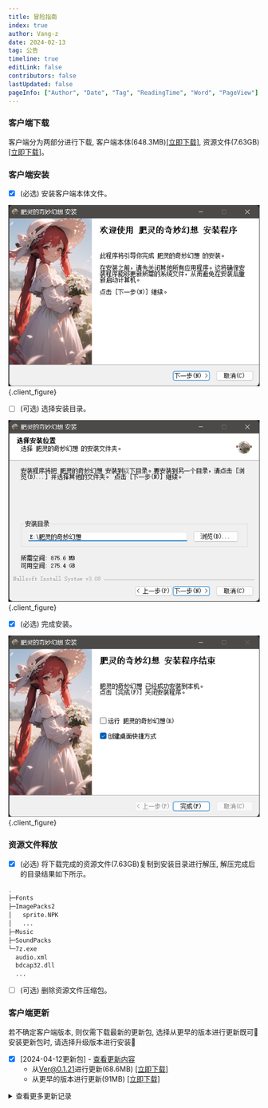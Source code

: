 ```yaml
---
title: 冒险指南
index: true
author: Vang-z
date: 2024-02-13
tag: 公告
timeline: true
editLink: false
contributors: false
lastUpdated: false
pageInfo: ["Author", "Date", "Tag", "ReadingTime", "Word", "PageView"]
---
```


### 客户端下载
客户端分为两部分进行下载, 客户端本体(648.3MB)[[立即下载]](http://124.221.23.198:5244/d/caomei%E5%A4%A9%E7%BF%BC%E4%BA%91%E7%9B%98%2Frfo%2Fclient%2F%E8%82%A5%E7%81%B5%E7%9A%84%E5%A5%87%E5%A6%99%E5%B9%BB%E6%83%B3_0.0.1_x64-setup.exe), 资源文件(7.63GB)[[立即下载]](http://124.221.23.198:5244/d/caomei%E5%A4%A9%E7%BF%BC%E4%BA%91%E7%9B%98%2Frfo%2Fresource%2FImagePacks2.zip)。


### 客户端安装
- [x] <a>(必选)</a> 安装客户端本体文件。

![安装客户端本体文件](./assets/images/1_0.png)
{.client_figure}

- [ ] <a>(可选)</a> 选择安装目录。

![选择安装目录](./assets/images/2_0.png)
{.client_figure}

- [x] <a>(必选)</a> 完成安装。

![完成安装](./assets/images/3_0.png)
{.client_figure}


### 资源文件释放
- [x] <a>(必选)</a> 将下载完成的资源文件(7.63GB)复制到安装目录进行解压, 解压完成后的目录结果如下所示。

```bash
.
├─Fonts
├─ImagePacks2
│   sprite.NPK
│   ...
├─Music
├─SoundPacks
└─7z.exe
  audio.xml
  bdcap32.dll
  ...
```

- [ ] <a>(可选)</a> 删除资源文件压缩包。

### 客户端更新
若不确定客户端版本, 则仅需下载最新的更新包, 选择从<a>更早的版本</a>进行更新既可🎉
安装更新包时, 请选择<a>升级版本</a>进行安装🔔

- [x] [2024-04-12更新包] - [查看更新内容](../2024-04/65c34b89-e724-462f-91c9-519a190984b6.md)　
  - 从<a>Ver@0.1.21</a>进行更新(68.6MB) [[立即下载]](http://124.221.23.198:5244/d/caomei%E5%A4%A9%E7%BF%BC%E4%BA%91%E7%9B%98%2Frfo%2Fclient%2F%E8%82%A5%E7%81%B5%E7%9A%84%E5%A5%87%E5%A6%99%E5%B9%BB%E6%83%B3_0.1.22_a_x64-setup.exe)
  - 从<a>更早的版本</a>进行更新(91MB) [[立即下载]](http://124.221.23.198:5244/d/caomei%E5%A4%A9%E7%BF%BC%E4%BA%91%E7%9B%98%2Frfo%2Fclient%2F%E8%82%A5%E7%81%B5%E7%9A%84%E5%A5%87%E5%A6%99%E5%B9%BB%E6%83%B3_0.1.22_b_x64-setup.exe)

<details>
 <summary>查看更多更新记录</summary>

- [x] [2024-04-10更新包] - [查看更新内容](../2024-04/1d754013-b2fb-4869-a8b9-372bd6239756.md)　
  - 从<a>Ver@0.1.20</a>进行更新(81.4MB) ~~[[立即下载]]()~~
- 从<a>更早的版本</a>进行更新(91MB) ~~[[立即下载]]()~~

- [x] [2024-04-07更新包] - [查看更新内容](../2024-04/69a41eaa-ad73-41d1-9a8c-ba1b08100b56.md)　
  - 从<a>Ver@0.1.19</a>进行更新(68.6MB) ~~[[立即下载]]()~~
- 从<a>更早的版本</a>进行更新(78.3MB) ~~[[立即下载]]()~~

- [x] [2024-04-06更新包] - [查看更新内容](../2024-04/5031421f-c436-462f-93aa-4cfc181a11d0.md)　
  - 从<a>Ver@0.1.18</a>进行更新(69MB) ~~[[立即下载]]()~~
  - 从<a>更早的版本</a>进行更新(78.3MB) ~~[[立即下载]]()~~

- [x] [2024-04-03更新包] - [查看更新内容](../2024-04/1d15893c-e903-474e-bed8-5167d7d706ea.md)<br />　　- 从<a>Ver@0.1.17</a>进行更新(71.6MB) ~~<a>[Google Drive(推荐)]</a>~~/~~<a>[百度网盘]</a>~~<br />　　- 从<a>更早的版本</a>进行更新(77.9MB) ~~<a>[Google Drive(推荐)]</a>~~/~~<a>[百度网盘]</a>~~

- [x] [2024-04-02更新包] - [查看更新内容](../2024-04/bc12e67d-3141-4747-aa88-8e37a9f998e4.md)<br />　　- 从<a>Ver@0.1.16</a>进行更新(68.7MB) ~~<a>[Google Drive(推荐)]</a>~~/~~<a>[百度网盘]</a>~~<br />　　- 从<a>更早的版本</a>进行更新(75MB) ~~<a>[Google Drive(推荐)]</a>~~/~~<a>[百度网盘]</a>~~

- [x] [2024-04-01更新包] - [查看更新内容](../2024-04/a3f1e4a3-0e5f-4855-a6ef-5ee8e6875298.md)<br />　　- 从<a>Ver@0.1.15</a>进行更新(68.6MB) ~~<a>[Google Drive(推荐)]</a>~~/~~<a>[百度网盘]</a>~~<br />　　- 从<a>更早的版本</a>进行更新(75MB) ~~<a>[Google Drive(推荐)]</a>~~/~~<a>[百度网盘]</a>~~

- [x] [2024-03-29更新包] - [查看更新内容](../2024-03/bf1942f1-477d-4b0b-9451-b96c1a052005.md)<br />　　- 从<a>Ver@0.1.14</a>进行更新(70.8MB) ~~<a>[Google Drive(推荐)]</a>~~/~~<a>[百度网盘]</a>~~<br />　　- 从<a>更早的版本</a>进行更新(75MB) ~~<a>[Google Drive(推荐)]</a>~~/~~<a>[百度网盘]</a>~~

- [x] [2024-03-19更新包] - [查看更新内容](../2024-03/accdd904-6604-4d96-b0eb-9f0776cfcf03.md)<br />　　- 从<a>Ver@0.1.13</a>进行更新(68.7MB) ~~<a>[Google Drive(推荐)]</a>~~/~~<a>[百度网盘]</a>~~<br />　　- 从<a>更早的版本</a>进行更新(72.9MB) ~~<a>[Google Drive(推荐)]</a>~~/~~<a>[百度网盘]</a>~~

- [x] [2024-03-16更新包] - [查看更新内容](../2024-03/30013ea3-97fa-408b-91a7-1af78cc6a670.md)<br />　　- 从<a>Ver@0.1.12</a>进行更新(70.9MB) ~~<a>[Google Drive(推荐)]</a>~~/~~<a>[百度网盘]</a>~~<br />　　- 从<a>更早的版本</a>进行更新(72.8MB) ~~<a>[Google Drive(推荐)]</a>~~/~~<a>[百度网盘]</a>~~

- [x] [2024-03-11更新包] - [查看更新内容](../2024-03/e33dc64d-ad8c-44b0-9eba-b8b9a3237817.md)<br />　　- 从<a>Ver@0.1.11</a>进行更新(68.7MB) ~~<a>[Google Drive(推荐)]</a>~~/~~<a>[百度网盘]</a>~~<br />　　- 从<a>更早的版本</a>进行更新(70.6MB) ~~<a>[Google Drive(推荐)]</a>~~/~~<a>[百度网盘]</a>~~

- [x] [2024-03-08更新包] - [查看更新内容](../2024-03/7851d9fd-a393-466d-a58a-4718117e2d48.md)<br />　　- 从<a>Ver@0.1.10</a>进行更新(68.7MB) ~~<a>[Google Drive(推荐)]</a>~~/~~<a>[百度网盘]</a>~~<br />　　- 从<a>更早的版本</a>进行更新(70.6MB) ~~<a>[Google Drive(推荐)]</a>~~/~~<a>[百度网盘]</a>~~

- [x] [2024-03-04更新包] - [查看更新内容](../2024-03/9850938e-a268-49cd-9e8b-7c20e37d0b40.md)<br />　　- 从<a>Ver@0.1.9</a>进行更新(68.7MB) ~~<a>[Google Drive(推荐)]</a>~~/~~<a>[百度网盘]</a>~~<br />　　- 从<a>更早的版本</a>进行更新(70.6MB) ~~<a>[Google Drive(推荐)]</a>~~/~~<a>[百度网盘]</a>~~

- [x] [2024-03-02更新包] - [查看更新内容](../2024-03/6c0649b2-9151-454a-b913-b9d16f3abaf6.md)<br />　　- 从<a>Ver@0.1.8</a>进行更新(68.7MB) ~~<a>[Google Drive(推荐)]</a>~~/~~<a>[百度网盘]</a>~~<br />　　- 从<a>更早的版本</a>进行更新(70.6MB) ~~<a>[Google Drive(推荐)]</a>~~/~~<a>[百度网盘]</a>~~

- [x] [2024-02-29更新包] - [查看更新内容](../2024-02/5680dbe0-d822-4405-8f40-391af8f4defd.md)<br />　　- 从<a>Ver@0.1.7</a>进行更新(9.8MB) ~~<a>[Google Drive(推荐)]</a>~~/~~<a>[百度网盘]</a>~~<br />　　- 从<a>更早的版本</a>进行更新(70.6MB) ~~<a>[Google Drive(推荐)]</a>~~/~~<a>[百度网盘]</a>~~

- [x] [2024-02-28更新包] - [查看更新内容](../2024-02/fa1e445b-dff6-42ca-add8-a77a42675359.md)<br />　　- 从<a>Ver@0.1.6</a>进行更新(69MB) ~~<a>[Google Drive(推荐)]</a>~~/~~<a>[百度网盘]</a>~~<br />　　- 从<a>更早的版本</a>进行更新(70.6MB) ~~<a>[Google Drive(推荐)]</a>~~/~~<a>[百度网盘]</a>~~

- [x] [2024-02-27更新包] - [查看更新内容](../2024-02/58a2ce87-97a3-47c2-8555-f62b8642f86b.md)<br />　　- 从<a>Ver@0.1.5</a>进行更新(68.6MB) ~~<a>[Google Drive(推荐)]</a>~~/~~<a>[百度网盘]</a>~~<br />　　- 从<a>更早的版本</a>进行更新(70.3MB) ~~<a>[Google Drive(推荐)]</a>~~/~~<a>[百度网盘]</a>~~

- [x] [2024-02-26更新包] - [查看更新内容](../2024-02/d2989548-9aad-46d0-80ee-f92ac6b228fb.md)<br />　　- 从<a>Ver@0.1.4</a>进行更新(68.6MB) ~~<a>[Google Drive(推荐)]</a>~~/~~<a>[百度网盘]</a>~~<br />　　- 从<a>更早的版本</a>进行更新(70.2MB) ~~<a>[Google Drive(推荐)]</a>~~/~~<a>[百度网盘]</a>~~

- [x] [2024-02-23更新包] - [查看更新内容](../2024-02/9369c207-9d4e-4056-9f91-60245bcb98e2.md)<br />　　- 从<a>Ver@0.1.3</a>进行更新(69MB) ~~<a>[Google Drive(推荐)]</a>~~/~~<a>[百度网盘]</a>~~<br />　　- 从<a>更早的版本</a>进行更新(70.3MB) ~~<a>[Google Drive(推荐)]</a>~~/~~<a>[百度网盘]</a>~~

- [x] [2024-02-21更新包] - [查看更新内容](../2024-02/c25ea640-1a9a-40c7-b8fc-e54a71bd0a91.md)<br />　　- 从<a>Ver@0.1.2</a>进行更新(68.8MB) ~~<a>[Google Drive(推荐)]</a>~~/~~<a>[百度网盘]</a>~~<br />　　- 从<a>更早的版本</a>进行更新(70.1MB) ~~<a>[Google Drive(推荐)]</a>~~/~~<a>[百度网盘]</a>~~

- [x] [2024-02-18更新包] - [查看更新内容](../2024-02/5c3ad5b4-ecf9-49b2-bb99-940609ab29c3.md)<br />　　- 从<a>Ver@0.1.1</a>进行更新(68.8MB) ~~<a>[Google Drive(推荐)]</a>~~/~~<a>[百度网盘]</a>~~<br />　　- 从<a>更早的版本</a>进行更新(70.1MB) ~~<a>[Google Drive(推荐)]</a>~~/~~<a>[百度网盘]</a>~~

- [x] [2024-02-16更新包] - [查看更新内容](../2024-02/641911d6-5b26-45ca-aef4-0cfe9a8f7c12.md)<br />　　- 从<a>Ver@0.1.0</a>进行更新(70.1MB) ~~<a>[Google Drive(推荐)]</a>~~/~~<a>[百度网盘]</a>~~<br />　　- 从<a>更早的版本</a>进行更新(70.1MB) ~~<a>[Google Drive(推荐)]</a>~~/~~<a>[百度网盘]</a>~~

---
- [x] [2024-02-07更新包<a>[内测]</a>] - [查看更新内容](../2024-02/12d90ad0-aeb4-45fc-81d6-a89810b5e192.md)<br />　　- 从<a>Ver@0.0.17</a>进行更新(68.6MB) ~~<a>[Google Drive(推荐)]</a>~~/~~<a>[百度网盘]</a>~~

- [x] [2024-02-06更新包<a>[内测]</a>] - [查看更新内容](../2024-02/68b7cf8d-ff3a-4235-af69-439f6b14001f.md)<br />　　- 从<a>Ver@0.0.16</a>进行更新(68.6MB) ~~<a>[Google Drive(推荐)]</a>~~/~~<a>[百度网盘]</a>~~

- [x] [2024-02-05更新包<a>[内测]</a>] - [查看更新内容](../2024-02/807dfb85-9ef8-4b38-a2ff-16280106319d.md)<br />　　- 从<a>Ver@0.0.15</a>进行更新(68.6MB) ~~<a>[Google Drive(推荐)]</a>~~/~~<a>[百度网盘]</a>~~

- [x] [2024-02-04更新包<a>[内测]</a>] - [查看更新内容](../2024-02/8e213010-6651-4305-911b-7545d411804b.md)<br />　　- 从<a>Ver@0.0.14</a>进行更新(68.6MB) ~~<a>[Google Drive(推荐)]</a>~~/~~<a>[百度网盘]</a>~~

- [x] [2024-02-03更新包<a>[内测]</a>] - [查看更新内容](../2024-02/a0436542-6366-4623-8c5b-9735fa25a816.md)<br />　　- 从<a>Ver@0.0.13</a>进行更新(222.6MB) ~~<a>[Google Drive(推荐)]</a>~~/~~<a>[百度网盘]</a>~~

- [x] [2024-02-01更新包<a>[内测]</a>] - [查看更新内容](../2024-02/c9bfefc1-ae26-43ca-b1f2-3b399a82044b.md)<br />　　- 从<a>Ver@0.0.12</a>进行更新(68.6MB) ~~<a>[Google Drive(推荐)]</a>~~/~~<a>[百度网盘]</a>~~

- [x] [2024-01-29更新包<a>[内测]</a>] - [查看更新内容](../2024-01/bb7e9d56-56ee-4e3a-8d17-eb8e6d24f02d.md)<br />　　- 从<a>Ver@0.0.11</a>进行更新(68.7MB) ~~<a>[Google Drive(推荐)]</a>~~/~~<a>[百度网盘]</a>~~

- [x] [2024-01-24更新包<a>[内测]</a>] - [查看更新内容](../2024-01/c1c3789e-18d9-471e-9ba9-13cc83fc1adf.md)<br />　　- 从<a>Ver@0.0.10</a>进行更新(68.7MB) ~~<a>[Google Drive(推荐)]</a>~~/~~<a>[百度网盘]</a>~~

- [x] [2024-01-22更新包<a>[内测]</a>] - [查看更新内容](../2024-01/6af19118-c6c4-4b56-8845-ffa6f1d4d615.md)<br />　　- 从<a>Ver@0.0.9</a>进行更新(68.8MB) ~~<a>[Google Drive(推荐)]</a>~~/~~<a>[百度网盘]</a>~~

- [x] [2024-01-18更新包<a>[内测]</a>] - [查看更新内容](../2024-01/298cf0ee-cea7-48a8-b4bd-7b713b790eba.md)<br />　　- 从<a>Ver@0.0.8</a>进行更新(68.8MB) ~~<a>[Google Drive(推荐)]</a>~~/~~<a>[百度网盘]</a>~~

- [x] [2024-01-14更新包<a>[内测]</a>] - [查看更新内容](../2024-01/e020e4b5-3c7d-495c-a23a-3afffde9c6dc.md)<br />　　- 从<a>Ver@0.0.7</a>进行更新(68.8MB) ~~<a>[Google Drive(推荐)]</a>~~/~~<a>[百度网盘]</a>~~

- [x] [2024-01-08更新包<a>[内测]</a>] - [查看更新内容](../2024-01/b07a0563-eeee-41a0-9e0b-5e3e5c62eaf7.md)<br />　　- 从<a>Ver@0.0.6</a>进行更新(70.8MB) ~~<a>[Google Drive(推荐)]</a>~~/~~<a>[百度网盘]</a>~~

- [x] [2024-01-05更新包<a>[内测]</a>] - [查看更新内容](../2024-01/a7ce6082-eff5-4785-9841-9216e87df128.md)<br />　　- 从<a>Ver@0.0.5</a>进行更新(75.7MB) ~~<a>[Google Drive(推荐)]</a>~~/~~<a>[百度网盘]</a>~~

- [x] [2024-01-04更新包<a>[内测]</a>] - [查看更新内容](../2024-01/8ce13598-925b-401f-93a6-4c5f874177c4.md)<br />　　- 从<a>Ver@0.0.4</a>进行更新(68.6MB) ~~<a>[Google Drive(推荐)]</a>~~/~~<a>[百度网盘]</a>~~

- [x] [2024-01-02更新包<a>[内测]</a>] - [查看更新内容](../2024-01/d79a80f1-14f9-49b3-a966-d15e84329a83.md)<br />　　- 从<a>Ver@0.0.3</a>进行更新(68.8MB) ~~<a>[Google Drive(推荐)]</a>~~/~~<a>[百度网盘]</a>~~

- [x] [2024-01-01更新包<a>[内测]</a>] - [查看更新内容](../2024-01/76583657-d0f7-4f3f-b797-968832b06c3d.md)<br />　　- 从<a>Ver@0.0.2</a>进行更新(68.6MB) ~~<a>[Google Drive(推荐)]</a>~~/~~<a>[百度网盘]</a>~~

- [x] [2023-12-31更新包<a>[内测]</a>] - [查看更新内容](../2023-12/170243c1-608d-44a5-8608-6d78059ed11c.md)<br />　　- 从<a>Ver@0.0.1</a>进行更新(66.2MB) ~~<a>[Google Drive(推荐)]</a>~~/~~<a>[百度网盘]</a>~~
</details>